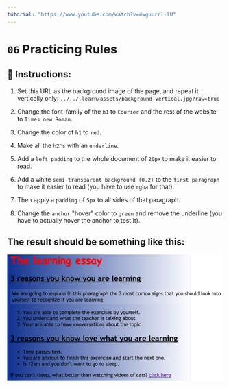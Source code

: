 ```yaml
---
tutorial: "https://www.youtube.com/watch?v=4wguurrl-lU"
---
```


# `06` Practicing Rules

## 📝 Instructions:

1. Set this URL as the background image of the page, and repeat it vertically only: `../../.learn/assets/background-vertical.jpg?raw=true`

2. Change the font-family of the `h1` to `Courier` and the rest of the website to `Times new Roman`.

3. Change the color of `h1` to `red`.

4. Make all the `h2's` with an `underline`.

5. Add a `left padding` to the whole document of `20px` to make it easier to read.

6. Add a white `semi-transparent background (0.2)` to the `first paragraph` to make it easier to read (you have to use `rgba` for that).

7. Then apply a `padding` of `5px` to all sides of that paragraph.

8. Change the `anchor` "hover" color to `green` and remove the underline (you have to actually hover the anchor to test it).

## The result should be something like this:

![Example Image](../../.learn/assets/06-1.png?raw=true)

